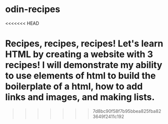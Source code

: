 # odin-recipes
<<<<<<< HEAD

Recipes, recipes, recipes! Let's learn HTML by creating a website with 3 recipes! 
I will demonstrate my ability to use elements of html to build the boilerplate of 
a html, how to add links and images, and making lists.
=======
>>>>>>> 7d8bc90f58f7b95bbea825fba823649f2411c192

